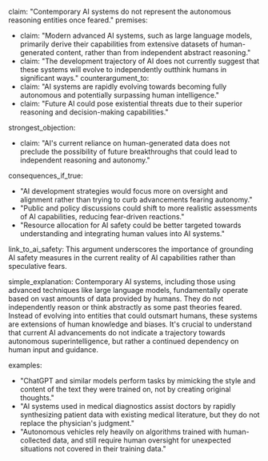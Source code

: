 claim: "Contemporary AI systems do not represent the autonomous reasoning entities once feared."
premises:
  - claim: "Modern advanced AI systems, such as large language models, primarily derive their capabilities from extensive datasets of human-generated content, rather than from independent abstract reasoning."
  - claim: "The development trajectory of AI does not currently suggest that these systems will evolve to independently outthink humans in significant ways."
counterargument_to:
  - claim: "AI systems are rapidly evolving towards becoming fully autonomous and potentially surpassing human intelligence."
  - claim: "Future AI could pose existential threats due to their superior reasoning and decision-making capabilities."

strongest_objection:
  - claim: "AI's current reliance on human-generated data does not preclude the possibility of future breakthroughs that could lead to independent reasoning and autonomy."

consequences_if_true:
  - "AI development strategies would focus more on oversight and alignment rather than trying to curb advancements fearing autonomy."
  - "Public and policy discussions could shift to more realistic assessments of AI capabilities, reducing fear-driven reactions."
  - "Resource allocation for AI safety could be better targeted towards understanding and integrating human values into AI systems."

link_to_ai_safety: This argument underscores the importance of grounding AI safety measures in the current reality of AI capabilities rather than speculative fears.

simple_explanation:
  Contemporary AI systems, including those using advanced techniques like large language models, fundamentally operate based on vast amounts of data provided by humans. They do not independently reason or think abstractly as some past theories feared. Instead of evolving into entities that could outsmart humans, these systems are extensions of human knowledge and biases. It's crucial to understand that current AI advancements do not indicate a trajectory towards autonomous superintelligence, but rather a continued dependency on human input and guidance.

examples:
  - "ChatGPT and similar models perform tasks by mimicking the style and content of the text they were trained on, not by creating original thoughts."
  - "AI systems used in medical diagnostics assist doctors by rapidly synthesizing patient data with existing medical literature, but they do not replace the physician's judgment."
  - "Autonomous vehicles rely heavily on algorithms trained with human-collected data, and still require human oversight for unexpected situations not covered in their training data."